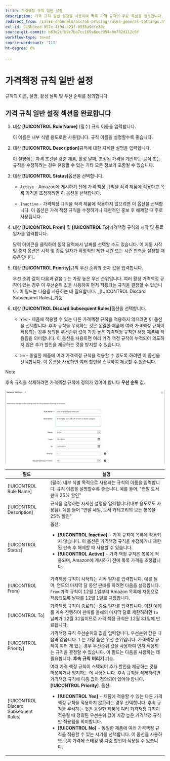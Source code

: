 ```yaml
---
title: 가격책정 규칙 일반 설정
description: 가격 규칙 일반 설정을 사용하여 목록 가격 규칙의 주요 특성을 정의합니다.
redirect_from: /sales-channels/asc/ob-pricing-rules-general-settings.html
exl-id: 915b3eed-997e-4f94-a23f-0553a9dfe30c
source-git-commit: b63e2cfb9c7ba7cc169a6eec954abe782d112c6f
workflow-type: tm+mt
source-wordcount: '711'
ht-degree: 0%

---
```


# 가격책정 규칙 일반 설정

규칙의 이름, 설명, 활성 날짜 및 우선 순위를 정의합니다.

## 가격 규칙 일반 설정 섹션을 완료합니다

1. 대상 **[!UICONTROL Rule Name]** (필수) 규칙 이름을 입력합니다.

   이 이름은 내부 식별 용도로만 사용됩니다. 규칙 이름을 설명할수록 좋습니다.

1. 대상 **[!UICONTROL Description]**&#x200B;규칙에 대한 자세한 설명을 입력합니다.

   이 설명에는 자격 조건을 갖춘 제품, 활성 날짜, 조정된 가격을 계산하는 공식 또는 규칙을 수정하려는 경우 유용할 수 있는 기타 모든 정보가 포함될 수 있습니다.

1. 대상 **[!UICONTROL Status]**&#x200B;옵션을 선택합니다.

   - `Active` - Amazon에 게시하기 전에 가격 책정 규칙을 적격 제품에 적용하고 목록 가격을 조정하려면 이 옵션을 선택합니다.

   - `Inactive` - 가격책정 규칙을 적격 제품에 적용하지 않으려면 이 옵션을 선택합니다. 이 옵션은 가격 책정 규칙을 수정하거나 제한적인 홍보 후 해제할 때 주로 사용됩니다.

1. 대상 **[!UICONTROL From]** 및 **[!UICONTROL To]**&#x200B;가격책정 규칙의 시작 및 종료 일자를 입력합니다.

   달력 아이콘을 클릭하여 동적 달력에서 날짜를 선택할 수도 있습니다. 이 자동 시작 및 중지 옵션은 시작 및 종료 일자가 확정적인 제한 시간 또는 시즌 판촉을 설정할 때 유용합니다.

1. 대상 **[!UICONTROL Priority]**&#x200B;규칙 우선 순위의 숫자 값을 입력합니다.

   우선 순위 값이 다음과 같음 `1` 는 가장 높은 우선 순위입니다. 여러 활성 가격책정 규칙이 있는 경우 이 우선순위 값을 사용하여 먼저 적용되는 규칙을 결정할 수 있습니다. 이 필드는 다음을 사용하는 데 필요합니다. _[!UICONTROL Discard Subsequent Rules]_기능.

1. 대상 **[!UICONTROL Discard Subsequent Rules]**&#x200B;옵션을 선택합니다.

   - `Yes` - 제품에 적용할 수 있는 다른 가격책정 규칙을 적용하지 않으려면 이 옵션을 선택합니다. 후속 규칙을 무시하는 것은 동일한 제품에 여러 가격책정 규칙이 적용되는 경우 정의된 우선순위 값이 가장 높은 가격책정 규칙만 해당 제품에 적용됨을 의미합니다. 이 옵션을 사용하면 여러 가격 책정 규칙이 누적되어 의도하지 않은 추가 할인을 제공하는 것을 방지할 수 있습니다.

   - `No` - 동일한 제품에 여러 가격책정 규칙을 적용할 수 있도록 하려면 이 옵션을 선택합니다. 이 옵션을 사용하면 여러 할인을 스택하여 제공할 수 있습니다.

>[!NOTE]
>
>후속 규칙을 삭제하려면 가격책정 규칙에 정의가 있어야 합니다 **우선 순위** 값.

![가격책정 규칙 일반 설정](assets/amazon-pricing-rule-general.png)

| 필드 | 설명 |
|---|---|
| [!UICONTROL Rule Name] | (필수) 내부 식별 목적으로 사용되는 규칙의 이름을 입력합니다. 규칙 이름을 설명할수록 좋습니다. 예를 들어, &quot;연말 도서 판매 25% 할인&quot; |
| [!UICONTROL Description] | 규칙을 설명하는 자세한 설명을 입력합니다(내부 용도로도 사용됨). 예를 들어 &quot;연말 세일, 도서 카테고리의 모든 항목을 25% 할인&quot; |
| [!UICONTROL Status] | 옵션:<ul><li>**[!UICONTROL Inactive]** - 가격 규칙이 목록에 적용되지 않습니다. 이 옵션은 가격책정 규칙을 수정하거나 제한된 판촉 후 해제할 때 사용할 수 있습니다.</li><li>**[!UICONTROL Active]** - 가격 책정 규칙은 목록에 적용되며, Amazon에 게시하기 전에 목록 가격을 조정합니다.</li></ul> |
| [!UICONTROL From] | 가격책정 규칙이 시작되는 시작 일자를 입력합니다. 예를 들어, 연도의 마지막 달 동안 판매를 하려면 다음을 설정합니다. `From` 가격 규칙이 12월 1일부터 Amazon 목록에 자동으로 적용되도록 날짜를 12월 1일로 지정합니다. |
| [!UICONTROL To] | 가격책정 규칙이 종료되는 종료 일자를 입력합니다. 이전 예제를 계속 진행하여 판매를 올해의 마지막 달로 제한하려면 `To` 날짜가 12월 31일이므로 가격 책정 규칙은 12월 31일에 만료됩니다. |
| [!UICONTROL Priority] | 가격책정 규칙 우선순위의 값을 입력합니다. 우선순위 값은 다음과 같습니다. `1` 는 가장 높은 우선 순위입니다. 가격책정 규칙이 여러 개 있는 경우 우선순위 값을 사용하여 먼저 적용되는 규칙을 결정할 수 있습니다. 이 필드는 다음을 사용하는 데 필요합니다. **후속 규칙 버리기** 기능. |
| [!UICONTROL Discard Subsequent Rules] | 여러 가격 책정 규칙이 스택되어 추가 할인을 제공하는 것을 허용하거나 방지하는 데 사용됩니다. 후속 규칙을 삭제하려면 가격책정 규칙에 다음 값이 정의되어 있어야 합니다. **[!UICONTROL Priority]**. 옵션:<ul><li>**[!UICONTROL Yes]** - 제품에 적용할 수 있는 다른 가격책정 규칙을 적용하지 않으려는 경우 선택합니다. 후속 규칙을 무시하는 것은 동일한 제품에 여러 가격책정 규칙이 적용될 때 정의된 우선순위 값이 가장 높은 가격책정 규칙만 적용됨을 의미합니다.</li><li>**[!UICONTROL No]** - 동일한 제품에 여러 가격책정 규칙을 적용할 수 있는 시기를 선택합니다. 이 옵션을 사용하면 목록 가격에 스태킹 및 다중 할인이 적용될 수 있습니다.</li></ul> |
